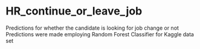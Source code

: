 # HR_continue_or_leave_job
Predictions for whether the candidate is looking for job change or not
Predictions were made employing Random Forest Classifier for Kaggle data set
